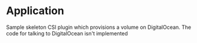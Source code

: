 # Application

Sample skeleton CSI plugin which provisions a volume on DigitalOcean. The code for talking to DigitalOcean isn't implemented
